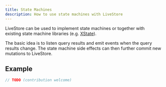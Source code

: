 ```yaml
---
title: State Machines
description: How to use state machines with LiveStore
---
```


LiveStore can be used to implement state machines or together with existing state machine libraries (e.g. [XState](https://stately.ai/docs/xstate)).

The basic idea is to listen query results and emit events when the query results change. The state machine side effects can then further commit new mutations to LiveStore.

## Example

```ts
// TODO (contribution welcome)
```

